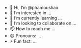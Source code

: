- 👋 Hi, I’m @phamoushao
- 👀 I’m interested in ...
- 🌱 I’m currently learning ...
- 💞️ I’m looking to collaborate on ...
- 📫 How to reach me ...
- 😄 Pronouns: ...
- ⚡ Fun fact: ...

<!---
phamoushao/phamoushao is a ✨ special ✨ repository because its `README.md` (this file) appears on your GitHub profile.
You can click the Preview link to take a look at your changes.
--->
